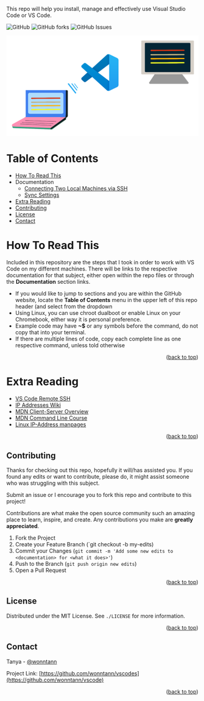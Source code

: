 This repo will help you install, manage and effectively use Visual Studio Code or VS Code. 


<!--  SHIELDS  -->
![GitHub](https://img.shields.io/github/license/wonntann/vs-code?color=informational&logoColor=yellow&style=for-the-badge)
![GitHub forks](https://img.shields.io/github/forks/wonntann/vs-code?color=red&style=for-the-badge)
![GitHub Issues](https://img.shields.io/github/issues-raw/wonntann/vs-code?color=critical&style=for-the-badge)

<div id="top"></div>

![VS Code Remote SSH](assets/title-remote.png)

# Table of Contents
- [How To Read This](#how-to-read-this)
- Documentation
    - [Connecting Two Local Machines via SSH](./ssh.md)
    - [Sync Settings](./sync-settings.md)
- [Extra Reading](#extra-reading)
- [Contributing](#contributing)
- [License](#license)
- [Contact](#contact)
 

# How To Read This
Included in this repository are the steps that I took in order to work with VS Code on my different machines. There will be links to the respective documentation for that subject, either open within the repo files or through the **Documentation** section links.
- If you would like to jump to sections and you are within the GitHub website, locate the **Table of Contents** menu in the upper left of this repo header (and select from the dropdown
- Using Linux, you can use chroot dualboot or enable Linux on your Chromebook, either way it is personal preference.
- Example code may have **~$** or any symbols before the command, do not copy that into your terminal.
- If there are multiple lines of code, copy each complete line as one respective command, unless told otherwise

<p align="right">(<a href="#top">back to top</a>)</p>

# Extra Reading
- [VS Code Remote SSH](https://code.visualstudio.com/docs/remote/ssh)
- [IP Addresses Wiki](https://en.wikipedia.org/wiki/IP_address)
- [MDN Client-Server Overview](https://developer.mozilla.org/en-US/docs/Learn/Server-side/First_steps/Client-Server_overview)
- [MDN Command Line Course](https://developer.mozilla.org/en-US/docs/Learn/Tools_and_testing/Understanding_client-side_tools/Command_line)
- [Linux IP-Address manpages](https://man7.org/linux/man-pages/man8/ip-address.8.html)

<p align="right">(<a href="#top">back to top</a>)</p>

<!-- CONTRIBUTING -->
## Contributing
Thanks for checking out this repo, hopefully it will/has assisted you. If you found any edits or want to contribute, please do, it might assist someone who was struggling with this subject.

Submit an issue or I encourage you to fork this repo and contribute to this project!

Contributions are what make the open source community such an amazing place to learn, inspire, and create. Any contributions you make are **greatly appreciated**.

1. Fork the Project
2. Create your Feature Branch (`git checkout -b my-edits)
3. Commit your Changes (`git commit -m 'Add some new edits to <documentation> for <what it does>'`)
4. Push to the Branch (`git push origin new edits`)
5. Open a Pull Request

<p align="right">(<a href="#top">back to top</a>)</p>

<!-- LICENSE -->
## License
Distributed under the MIT License. See `./LICENSE` for more information.

<p align="right">(<a href="#top">back to top</a>)</p>


<!-- CONTACT -->
## Contact
Tanya - [@wonntann](https://twitter.com/wonntann)

Project Link: [https://github.com/wonntann/vscodes](https://github.com/wonntann/vscode)

<p align="right">(<a href="#top">back to top</a>)</p>

